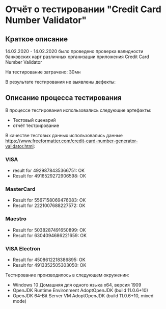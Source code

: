 # Отчёт о тестировании "Credit Card Number Validator"
## Краткое описание
14.02.2020 - 14.02.2020 было проведено проверка валидности банковских карт различных организации приложения Credit Card Number Validator

На тестирование затрачено: 30мн

В результате тестирования не выявлены дефекты:

## Описание процесса тестирования

В процессе тестирования использовались следующие артефакты:

* Тестовый сценарий 
* отчёт тестрирование

В качестве тестовых данных использовались данные https://www.freeformatter.com/credit-card-number-generator-validator.html:

### VISA
* result for 4929878435366751: OK
* Result for 4916529272906598: ОК
### MasterCard  
* Result for 5567158069476083: OK
* Result for 2221007688227572: OK
### Maestro
* Result for 5038287491650899: OK
* Result for 6304094686221659: OK
### VISA Electron
* Result for 4508612218386895: OK
* Result for 4913352505303050: OK

Тестирование производилось в следующем окружении:

* Windows 10 Домашняя для одного языка х64, версия 1909
* OpenJDK Runtime Environment AdoptOpenJDK (build 11.0.6+10)
* OpenJDK 64-Bit Server VM AdoptOpenJDK (build 11.0.6+10, mixed mode)
